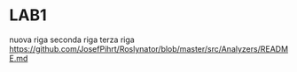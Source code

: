 # LAB1
nuova riga
seconda riga
terza riga
https://github.com/JosefPihrt/Roslynator/blob/master/src/Analyzers/README.md
